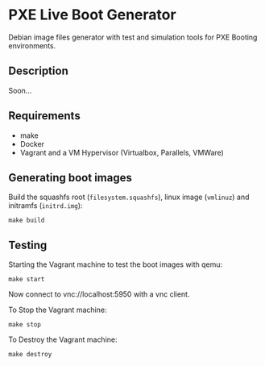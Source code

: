 # PXE Live Boot Generator

Debian image files generator with test and simulation tools for PXE Booting environments.

## Description

Soon...

## Requirements

-   make
-   Docker
-   Vagrant and a VM Hypervisor (Virtualbox, Parallels, VMWare)

## Generating boot images

Build the squashfs root (`filesystem.squashfs`), linux image (`vmlinuz`) and initramfs (`initrd.img`):

```
make build
```

## Testing

Starting the Vagrant machine to test the boot images with qemu:

```
make start
```

Now connect to vnc://localhost:5950 with a vnc client.

To Stop the Vagrant machine:
```
make stop
```

To Destroy the Vagrant machine:
```
make destroy
```
